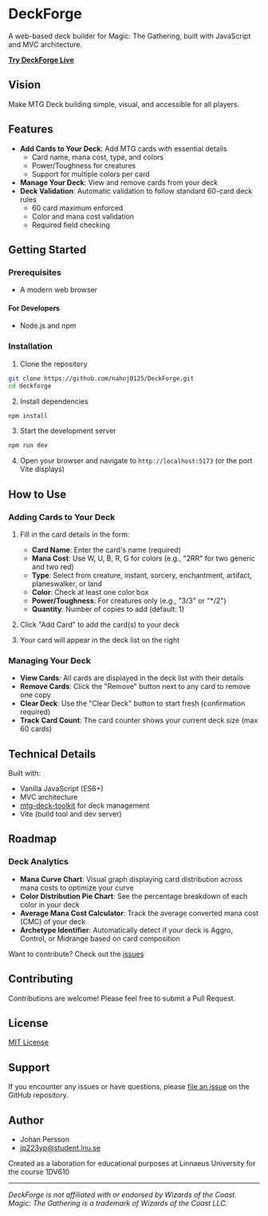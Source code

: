 # DeckForge

A web-based deck builder for Magic: The Gathering, built with JavaScript and MVC architecture.

**[Try DeckForge Live](https://deckforge.jpersson.dev)**

## Vision
Make MTG Deck building simple, visual, and accessible for all players.

## Features

* **Add Cards to Your Deck**: Add MTG cards with essential details
  * Card name, mana cost, type, and colors
  * Power/Toughness for creatures
  * Support for multiple colors per card
* **Manage Your Deck**: View and remove cards from your deck
* **Deck Validation**: Automatic validation to follow standard 60-card deck rules
  * 60 card maximum enforced
  * Color and mana cost validation
  * Required field checking

## Getting Started

### Prerequisites

* A modern web browser

#### For Developers

* Node.js and npm

### Installation

1. Clone the repository
```bash
git clone https://github.com/nahoj0125/DeckForge.git
cd deckforge
```

2. Install dependencies
```bash
npm install
```

3. Start the development server
```bash
npm run dev
```

4. Open your browser and navigate to `http://localhost:5173` (or the port Vite displays)

## How to Use

### Adding Cards to Your Deck

1. Fill in the card details in the form:
   * **Card Name**: Enter the card's name (required)
   * **Mana Cost**: Use W, U, B, R, G for colors (e.g., "2RR" for two generic and two red)
   * **Type**: Select from creature, instant, sorcery, enchantment, artifact, planeswalker, or land
   * **Color**: Check at least one color box
   * **Power/Toughness**: For creatures only (e.g., "3/3" or "*/2")
   * **Quantity**: Number of copies to add (default: 1)

2. Click "Add Card" to add the card(s) to your deck

3. Your card will appear in the deck list on the right

### Managing Your Deck

* **View Cards**: All cards are displayed in the deck list with their details
* **Remove Cards**: Click the "Remove" button next to any card to remove one copy
* **Clear Deck**: Use the "Clear Deck" button to start fresh (confirmation required)
* **Track Card Count**: The card counter shows your current deck size (max 60 cards)

## Technical Details

Built with:
* Vanilla JavaScript (ES6+)
* MVC architecture
* [mtg-deck-toolkit](https://www.npmjs.com/package/mtg-deck-toolkit) for deck management
* Vite (build tool and dev server)

## Roadmap
### Deck Analytics
- **Mana Curve Chart**: Visual graph displaying card distribution across mana costs to optimize your curve
- **Color Distribution Pie Chart**: See the percentage breakdown of each color in your deck
- **Average Mana Cost Calculator**: Track the average converted mana cost (CMC) of your deck
- **Archetype Identifier**: Automatically detect if your deck is Aggro, Control, or Midrange based on card composition

Want to contribute? Check out the [issues](https://github.com/nahoj0125/DeckForge/issues)

## Contributing

Contributions are welcome! Please feel free to submit a Pull Request.

## License

[MIT License](./LICENSE)

## Support

If you encounter any issues or have questions, please [file an issue](https://github.com/nahoj0125/DeckForge/issues) on the GitHub repository.

## Author

  * Johan Persson
  * jp223yp@student.lnu.se

Created as a laboration for educational purposes at Linnaeus University for the course 1DV610

---

*DeckForge is not affiliated with or endorsed by Wizards of the Coast. Magic: The Gathering is a trademark of Wizards of the Coast LLC.*